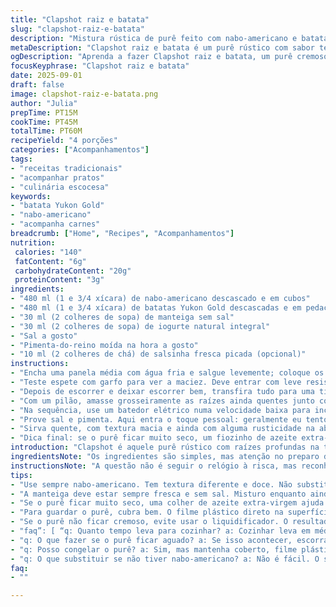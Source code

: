```yaml
---
title: "Clapshot raiz e batata"
slug: "clapshot-raiz-e-batata"
description: "Mistura rústica de purê feito com nabo-americano e batatas Yukon Gold. Cozinhar até amolecer, amassar com manteiga, bater com creme para cremosidade na textura; ponto certo depende do tato, não apenas do relógio. Sal e pimenta ajustam no fim. Alternativa ao purê tradicional com sabor e textura mais marcantes. Prato simples, cheio de tradição escocesa, adaptei um toque com salsinha para frescor e substituí creme de 15% por iogurte natural para um leve azedinho e mais leveza. Rende bem como acompanhamento, fácil de guardar. Serve de base para outra panela ou uma camada em gratinados de inverno."
metaDescription: "Clapshot raiz e batata é um purê rústico com sabor terroso e leveza. Receita simples e cheia de tradição escocesa."
ogDescription: "Aprenda a fazer Clapshot raiz e batata, um purê cremoso e rústico com um toque brasileiro. Sabor e textura marcantes."
focusKeyphrase: "Clapshot raiz e batata"
date: 2025-09-01
draft: false
image: clapshot-raiz-e-batata.png
author: "Julia"
prepTime: PT15M
cookTime: PT45M
totalTime: PT60M
recipeYield: "4 porções"
categories: ["Acompanhamentos"]
tags:
- "receitas tradicionais"
- "acompanhar pratos"
- "culinária escocesa"
keywords:
- "batata Yukon Gold"
- "nabo-americano"
- "acompanha carnes"
breadcrumb: ["Home", "Recipes", "Acompanhamentos"]
nutrition: 
 calories: "140"
 fatContent: "6g"
 carbohydrateContent: "20g"
 proteinContent: "3g"
ingredients:
- "480 ml (1 e 3/4 xícara) de nabo-americano descascado e em cubos"
- "480 ml (1 e 3/4 xícara) de batatas Yukon Gold descascadas e em pedaços grandes"
- "30 ml (2 colheres de sopa) de manteiga sem sal"
- "30 ml (2 colheres de sopa) de iogurte natural integral"
- "Sal a gosto"
- "Pimenta-do-reino moída na hora a gosto"
- "10 ml (2 colheres de chá) de salsinha fresca picada (opcional)"
instructions:
- "Encha uma panela média com água fria e salgue levemente; coloque os cubos de nabo e batatas. Comece com água fria para cozinhar uniformemente e evitar que o interior fique cozido antes do exterior. O som da fervura vai firmar o ritmo; mantenha fogo médio e observe bolhas firmes subindo das laterais."
- "Teste espete com garfo para ver a maciez. Deve entrar com leve resistência, mas sem partir a textura, demora cerca de 35 a 45 minutos. Use a ponta do garfo, o tato é mais confiável que o relógio; a textura ideal é quase desmanchando, sensação macia, não pastosa."
- "Depois de escorrer e deixar escorrer bem, transfira tudo para uma tigela grande. Se deixar água restante, o purê vira aguar e perde estrutura. Importante secar bem. Use uma escumadeira para ajudar com o excesso."
- "Com um pilão, amasse grosseiramente as raízes ainda quentes junto com a manteiga; o contato do calor vai ajudar a manteiga derreter e espalhar uniformemente. A textura deve ficar irregular, com alguns pedaços ainda reconhecíveis, não pasteurizada."
- "Na sequência, use um batedor elétrico numa velocidade baixa para incorporar o iogurte e formar um purê homogêneo, cremoso. Confesso que tentei usar creme tradicional, mas o iogurte traz uma acidez que corta a gordura e dá mais leveza, além do frescor. Se não tiver iogurte, creme de leite fraquinho funciona."
- "Prove sal e pimenta. Aqui entra o toque pessoal: geralmente eu tento colocar pouco sal no começo para não ficar salgado demais. Ajuste aos poucos. A pimenta moída na hora agrega aroma fresco. Misture delicadamente a salsinha para uma pitada herbal que quebra a monotonia do purê."
- "Sirva quente, com textura macia e ainda com alguma rusticidade na absorção na boca. Caso queira guardar, cubra com filme plástico direto na superfície para evitar oxidar e formar película; esquentar no vapor para reativar umidade sem ressecar."
- "Dica final: se o purê ficar muito seco, um fiozinho de azeite extra-virgem revigora a untuosidade sem pesar. Já vi gente que torce o nariz para virar purê com liquidificador, mas não vale a pena; vira cola, perde charme da receita."
introduction: "Clapshot é aquele purê rústico com raízes profundas na tradição escocesa. A mistura entre nabo-americano e batata Yukon Gold entrega não só consistência, mas um sabor terroso que foge do convencional. Já fiz de várias formas e aprendi: o segredo não é acelerar o cozimento nem transformar tudo numa pasta lisa demais, mas manter a textura da terra e da raiz, como um abraço na boca. A manteiga derretendo junto ao calor das raízes, o toque ácido do iogurte que usa em vez do creme clássico, um leve frescor de ervas para quebrar o trivial. Uma receita para sentir, provar e lembrar das cozinhas antigas. Simples na essência, complexa no cuidado."
ingredientsNote: "Os ingredientes são simples, mas atenção no preparo das raízes para conseguir textura ideal. Use nabo-americano (rutabaga), que tem uma doçura sutil e textura firme, diferente do nabo comum. Batata Yukon Gold ajuda na cremosidade pela sua manteiga natural interna. Substituir a manteiga por óleo de coco funciona para veganos, embora mude o sabor. O iogurte natural dá leveza e uma acidez que corta a gordura; pode substituir pelo creme de leite leve se preferir mais cremoso. Usar sal e pimenta na medida certa realça o sabor natural da terra. Salsinha opcional para quebrar o básico. Importante descascar bem e cortar pedaços e tamanho parecidos para cozimento uniforme."
instructionsNote: "A questão não é seguir o relógio à risca, mas reconhecer os sinais do cozimento perfeito. A fervura firme e constante, o som da água, o teste do garfo que deve deslizar fácil pela raiz quando cozida… Depois escorrer bem para evitar tanta água no purê, que pode deixar aguado. Amassar primeiro com o pilão preserva uma textura mais rústica, pé nos pés da receita original. Depois o batedor elétrico incorpora a cremosidade e o iogurte cria leveza, além de sabor. Sal e pimenta só no final, para controlar melhor o tempero. Caso o purê fique muito denso, um pouco de azeite pode ajudar a reequilibrar a textura. Cobrir com filme plástico na superfície evita a casquinha seca ao armazenar. Sempre experimente antes de servir, ajustes são essenciais."
tips:
- "Use sempre nabo-americano. Tem textura diferente e doce. Não substitua por nabo comum. Batata Yukon Gold é ótima por sua cremosidade. Já tentei outras, mas não rola. Além disso, lembre-se de picar tudo do mesmo tamanho. Isso ajuda a cozinhar por igual. Cozinhar tudo junto e no início. Mas o tempo pode variar. Vá sentindo a textura com um garfo. O ponto certo é essencial."
- "A manteiga deve estar sempre fresca e sem sal. Misturo enquanto ainda está quente. Ela derrete e incorpora de forma mais fácil. Não use manteiga derretida, o resultado é diferente. Iogurte natural é uma ótima opção. Tentei com creme de leite e não ficou igual. O iogurte corta a gordura de um jeito incrível. Tem um leve azedinho que traz frescor ao purê."
- "Se o purê ficar muito seco, uma colher de azeite extra-virgem ajuda a dar umidade. Já fiz com azeite e ficou ótimo. Mas cuidado com a quantidade. O ideal é ir adicionando aos poucos. Uma pitada de sal e pimenta é importantíssima. Prove sempre. Não coloque muito no início. Depois pode ser difícil ajustar. A pimenta moída na hora muda tudo, aroma fresco, bem mais saboroso."
- "Para guardar o purê, cubra bem. O filme plástico direto na superfície evita que forme uma casquinha. É prático assim. Reaqueça no vapor sempre que possível. Isso mantém a textura. Mas se não tiver vapor, coloque um pouco de água no fundo da panela e tampe. Esse truque evita que resseque e fique duro. Já fiz isso várias vezes."
- "Se o purê não ficar cremoso, evite usar o liquidificador. O resultado é colante e perde a rusticidade. Amassar com pilão é o melhor. A textura fica mais interessante. Para quem gosta de um toque especial, salsinha fresca é opcional. Misture com cuidado no final. Não misture demais, o frescor pode perder."
- "faq”: [ “q: Quanto tempo leva para cozinhar? a: Cozinhar leva em média 35 a 45 minutos. Tempo depende do fogo e tamanho dos pedaços. Fique atento. Som do fervor é seu guia. Espete com garfo. Textura deve ser suave no fim, mas não pastosa. "
- "q: O que fazer se o purê ficar aguado? a: Se isso acontecer, escorra bem. Use a escumadeira. Deseja evitar que o excesso de água estrague. Outra solução é cozinhar um pouco mais. Mas evite desperdiçar. "
- "q: Posso congelar o purê? a: Sim, mas mantenha coberto, filme plástico. Esse truque evita a oxidação. Para reaquecer, use vapor. Cuidado com o tempo. Isso mantém a umidade. É simples e funciona. "
- "q: O que substituir se não tiver nabo-americano? a: Não é fácil. O sabor muda. Mas a batata doce é opção. Textura e sabor não são iguais. Outra opção é misturar batatas de diferentes tipos. O resultado pode ser interessante."
faq:
- ""

---
```

